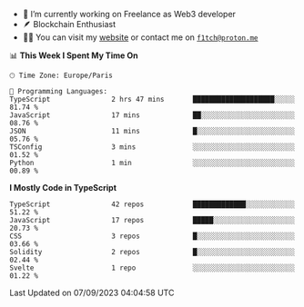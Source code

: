 - 🔭 I’m currently working on Freelance as Web3 developer
- 🪶 Blockchain Enthusiast
- 👨‍💻 You can visit my [website](https://f1tch.xyz) or contact me on [`f1tch@proton.me`](mailto:f1tch@proton.me)

<!--START_SECTION:waka-->
📊 **This Week I Spent My Time On** 

```text
🕑︎ Time Zone: Europe/Paris

💬 Programming Languages: 
TypeScript               2 hrs 47 mins       ████████████████████░░░░░   81.74 % 
JavaScript               17 mins             ██░░░░░░░░░░░░░░░░░░░░░░░   08.76 % 
JSON                     11 mins             █░░░░░░░░░░░░░░░░░░░░░░░░   05.76 % 
TSConfig                 3 mins              ░░░░░░░░░░░░░░░░░░░░░░░░░   01.52 % 
Python                   1 min               ░░░░░░░░░░░░░░░░░░░░░░░░░   00.89 % 
```

**I Mostly Code in TypeScript** 

```text
TypeScript               42 repos            █████████████░░░░░░░░░░░░   51.22 % 
JavaScript               17 repos            █████░░░░░░░░░░░░░░░░░░░░   20.73 % 
CSS                      3 repos             █░░░░░░░░░░░░░░░░░░░░░░░░   03.66 % 
Solidity                 2 repos             █░░░░░░░░░░░░░░░░░░░░░░░░   02.44 % 
Svelte                   1 repo              ░░░░░░░░░░░░░░░░░░░░░░░░░   01.22 % 
```




 Last Updated on 07/09/2023 04:04:58 UTC
<!--END_SECTION:waka-->
